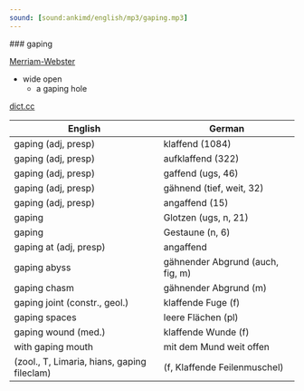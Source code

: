 ```yaml
---
sound: [sound:ankimd/english/mp3/gaping.mp3]
---
```


\### gaping

[Merriam-Webster](https://www.merriam-webster.com/dictionary/gaping)

- wide open
    - a gaping hole

[dict.cc](https://www.dict.cc/gaping)

| English        | German       |
| -------------- | ------------ |
| gaping (adj, presp) | klaffend (1084) |
| gaping (adj, presp) | aufklaffend (322) |
| gaping (adj, presp) | gaffend (ugs, 46) |
| gaping (adj, presp) | gähnend (tief, weit, 32) |
| gaping (adj, presp) | angaffend (15) |
| gaping | Glotzen (ugs, n, 21) |
| gaping | Gestaune (n, 6) |
| gaping at (adj, presp) | angaffend |
| gaping abyss | gähnender Abgrund (auch, fig, m) |
| gaping chasm | gähnender Abgrund (m) |
| gaping joint (constr., geol.) | klaffende Fuge (f) |
| gaping spaces | leere Flächen (pl) |
| gaping wound (med.) | klaffende Wunde (f) |
| with gaping mouth | mit dem Mund weit offen |
|  (zool., T, Limaria, hians, gaping fileclam) |  (f, Klaffende Feilenmuschel) |
